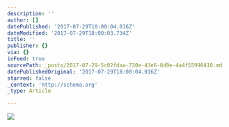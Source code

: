 ```yaml
---
description: ''
author: []
datePublished: '2017-07-29T18:00:04.016Z'
dateModified: '2017-07-29T18:00:03.734Z'
title: ''
publisher: {}
via: {}
inFeed: true
sourcePath: _posts/2017-07-29-5c02fdaa-730e-43e6-8d9e-4a4f55990410.md
datePublishedOriginal: '2017-07-29T18:00:04.016Z'
starred: false
_context: 'http://schema.org'
_type: Article

---
```

![](https://the-grid-user-content.s3-us-west-2.amazonaws.com/170cf63a-acba-4496-8867-76952d87e910.jpg)